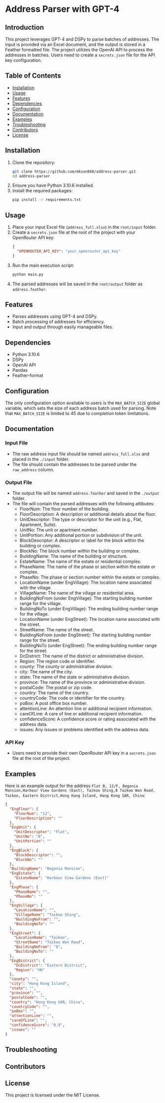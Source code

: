 # Address Parser with GPT-4

## Introduction
This project leverages GPT-4 and DSPy to parse batches of addresses. The input is provided via an Excel document, and the output is stored in a Feather formatted file. The project utilizes the OpenAI API to process the addresses in batches. Users need to create a `secrets.json` file for the API key configuration.

## Table of Contents
- [Installation](#installation)
- [Usage](#usage)
- [Features](#features)
- [Dependencies](#dependencies)
- [Configuration](#configuration)
- [Documentation](#documentation)
- [Examples](#examples)
- [Troubleshooting](#troubleshooting)
- [Contributors](#contributors)
- [License](#license)

## Installation
1. Clone the repository:
    ```sh
    git clone https://github.com/mkson668/address-parser.git
    cd address-parser
    ```
2. Ensure you have Python 3.10.6 installed.
3. Install the required packages:
    ```sh
    pip install -r requirements.txt
    ```

## Usage
1. Place your input Excel file (`address_full.xlsx`) in the `root/input` folder.
2. Create a `secrets.json` file at the root of the project with your OpenRouter API key:
    ```json
    {
      "OPENROUTER_API_KEY": "your_openrouter_api_key"
    }
    ```
3. Run the main execution script:
    ```sh
    python main.py
    ```
4. The parsed addresses will be saved in the `root/output` folder as `address.feather`.

## Features
- Parses addresses using GPT-4 and DSPy.
- Batch processing of addresses for efficiency.
- Input and output through easily manageable files.

## Dependencies
- Python 3.10.6
- DSPy
- OpenAI API
- Pandas
- Feather-format

## Configuration
The only configuration option available to users is the `MAX_BATCH_SIZE` global variable, which sets the size of each address batch used for parsing. Note that `MAX_BATCH_SIZE` is limited to 45 due to completion token limitations.

## Documentation
### Input File
- The raw address input file should be named `address_full.xlsx` and placed in the `./input` folder.
- The file should contain the addresses to be parsed under the `raw_address` column.

### Output File
- The output file will be named `address.feather` and saved in the `./output` folder.
- The file will contain the parsed addresses with the following attibutes:
    - FloorNum: The floor number of the building.
    - FloorDescription: A description or additional details about the floor.
    - UnitDescriptor: The type or descriptor for the unit (e.g., Flat, Apartment, Suite).
    - UnitNo: The unit or apartment number.
    - UnitPortion: Any additional portion or subdivision of the unit.
    - BlockDescriptor: A descriptor or label for the block within the building or complex.
    - BlockNo: The block number within the building or complex.
    - BuildingName: The name of the building or structure.
    - EstateName: The name of the estate or residential complex.
    - PhaseName: The name of the phase or section within the estate or complex.
    - PhaseNo: The phase or section number within the estate or complex.
    - LocationName (under EngVillage): The location name associated with the village.
    - VillageName: The name of the village or residential area.
    - BuildingNoFrom (under EngVillage): The starting building number range for the village.
    - BuildingNoTo (under EngVillage): The ending building number range for the village.
    - LocationName (under EngStreet): The location name associated with the street.
    - StreetName: The name of the street.
    - BuildingNoFrom (under EngStreet): The starting building number range for the street.
    - BuildingNoTo (under EngStreet): The ending building number range for the street.
    - DcDistrict: The name of the district or administrative division.
    - Region: The region code or identifier.
    - county: The county or administrative division.
    - city: The name of the city.
    - state: The name of the state or administrative division.
    - province: The name of the province or administrative division.
    - postalCode: The postal or zip code.
    - country: The name of the country.
    - countryCode: The code or identifier for the country.
    - poBox: A post office box number.
    - attentionLine: An attention line or additional recipient information.
    - careOfLine: A care of line or additional recipient information.
    - confidenceScore: A confidence score or rating associated with the address data.
    - issues: Any issues or problems identified with the address data.

### API Key
- Users need to provide their own OpenRouter API key in a `secrets.json` file at the root of the project.

## Examples
Here is an example output for the address `Flat B, 12/F, Begonia Mansion,Harbour View Gardens (East), Taikoo Shing,8 Taikoo Wan Road, Taikoo, Eastern District,Hong Kong Island, Hong Kong SAR, China`:

```json
{
  "EngFloor": {
    "FloorNum": "12",
    "FloorDescription": ""
  },
  "EngUnit": {
    "UnitDescriptor": "Flat",
    "UnitNo": "B",
    "UnitPortion": ""
  },
  "EngBlock": {
    "BlockDescriptor": "",
    "BlockNo": ""
  },
  "BuildingName": "Begonia Mansion",
  "EngEstate": {
    "EstateName": "Harbour View Gardens (East)"
  },
  "EngPhase": {
    "PhaseName": "",
    "PhaseNo": ""
  },
  "EngVillage": {
    "LocationName": "",
    "VillageName": "Taikoo Shing",
    "BuildingNoFrom": "",
    "BuildingNoTo": ""
  },
  "EngStreet": {
    "LocationName": "Taikoo",
    "StreetName": "Taikoo Wan Road",
    "BuildingNoFrom": "8",
    "BuildingNoTo": ""
  },
  "EngDistrict": {
    "DcDistrict": "Eastern District",
    "Region": "HK"
  },
  "county": "",
  "city": "Hong Kong Island",
  "state": "",
  "province": "",
  "postalCode": "",
  "country": "Hong Kong SAR, China",
  "countryCode": "",
  "poBox": "",
  "attentionLine": "",
  "careOfLine": "",
  "confidenceScore": "0.9",
  "issues": ""
}
```

## Troubleshooting

## Contributors

## License
This project is licensed under the MIT License.